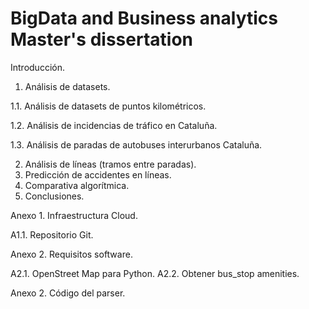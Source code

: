 # BigData and Business analytics Master's dissertation
Introducción.

1. Análisis de datasets.

  1.1. Análisis de datasets de puntos kilométricos.

  1.2. Análisis de incidencias de tráfico en Cataluña.

  1.3. Análisis de paradas de autobuses interurbanos Cataluña.

2. Análisis de líneas (tramos entre paradas).
3. Predicción de accidentes en líneas.
4. Comparativa algorítmica.
5. Conclusiones.

Anexo 1. Infraestructura Cloud.

A1.1. Repositorio Git.

Anexo 2. Requisitos software.

A2.1. OpenStreet Map para Python.
A2.2. Obtener bus_stop amenities.

Anexo 2. Código del parser.

